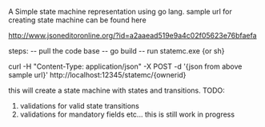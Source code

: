 A Simple state machine representation using go lang.
sample url for creating state machine can be found here

http://www.jsoneditoronline.org/?id=a2aaead519e9a4c02f05623e76bfaefa

steps:
-- pull the code base
-- go build
-- run statemc.exe {or sh}


curl -H "Content-Type: application/json" -X POST -d '{json from above sample url}' http://localhost:12345/statemc/{ownerid}

this will create a state machine with states and transitions.
TODO:
1. validations for valid state transitions
2. validations for mandatory fields etc...
this is still work in progress
